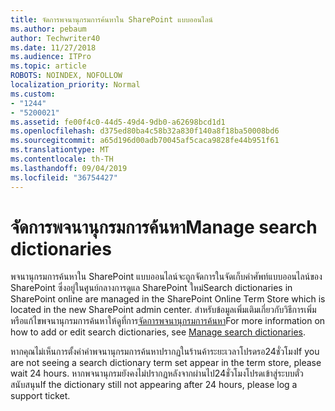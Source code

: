 ```yaml
---
title: จัดการพจนานุกรมการค้นหาใน SharePoint แบบออนไลน์
ms.author: pebaum
author: Techwriter40
ms.date: 11/27/2018
ms.audience: ITPro
ms.topic: article
ROBOTS: NOINDEX, NOFOLLOW
localization_priority: Normal
ms.custom:
- "1244"
- "5200021"
ms.assetid: fe00f4c0-44d5-49d4-9db0-a62698bcd1d1
ms.openlocfilehash: d375ed80ba4c58b32a830f140a8f18ba50008bd6
ms.sourcegitcommit: a65d196d00adb70045af5caca9828fe44b951f61
ms.translationtype: MT
ms.contentlocale: th-TH
ms.lasthandoff: 09/04/2019
ms.locfileid: "36754427"
---
```

# <a name="manage-search-dictionaries"></a><span data-ttu-id="753dd-102">จัดการพจนานุกรมการค้นหา</span><span class="sxs-lookup"><span data-stu-id="753dd-102">Manage search dictionaries</span></span>

<span data-ttu-id="753dd-103">พจนานุกรมการค้นหาใน SharePoint แบบออนไลน์จะถูกจัดการในจัดเก็บคำศัพท์แบบออนไลน์ของ SharePoint ซึ่งอยู่ในศูนย์กลางการดูแล SharePoint ใหม่</span><span class="sxs-lookup"><span data-stu-id="753dd-103">Search dictionaries in SharePoint online are managed in the SharePoint Online Term Store which is located in the new SharePoint admin center.</span></span> <span data-ttu-id="753dd-104">สำหรับข้อมูลเพิ่มเติมเกี่ยวกับวิธีการเพิ่มหรือแก้ไขพจนานุกรมการค้นหาให้ดูที่การ[จัดการพจนานุกรมการค้นหา](https://go.microsoft.com/fwlink/?linkid=2044669&amp;clcid=0x409)</span><span class="sxs-lookup"><span data-stu-id="753dd-104">For more information on how to add or edit search dictionaries, see [Manage search dictionaries](https://go.microsoft.com/fwlink/?linkid=2044669&amp;clcid=0x409).</span></span>
  
<span data-ttu-id="753dd-105">หากคุณไม่เห็นการตั้งค่าคำพจนานุกรมการค้นหาปรากฏในร้านค้าระยะเวลาโปรดรอ24ชั่วโมง</span><span class="sxs-lookup"><span data-stu-id="753dd-105">If you are not seeing a search dictionary term set appear in the term store, please wait 24 hours.</span></span> <span data-ttu-id="753dd-106">หากพจนานุกรมยังคงไม่ปรากฏหลังจากผ่านไป24ชั่วโมงโปรดเข้าสู่ระบบตั๋วสนับสนุน</span><span class="sxs-lookup"><span data-stu-id="753dd-106">If the dictionary still not appearing after 24 hours, please log a support ticket.</span></span>
  
